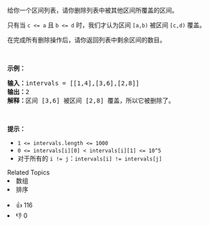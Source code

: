 <p>给你一个区间列表，请你删除列表中被其他区间所覆盖的区间。</p>

<p>只有当&nbsp;<code>c &lt;= a</code>&nbsp;且&nbsp;<code>b &lt;= d</code>&nbsp;时，我们才认为区间&nbsp;<code>[a,b)</code> 被区间&nbsp;<code>[c,d)</code> 覆盖。</p>

<p>在完成所有删除操作后，请你返回列表中剩余区间的数目。</p>

<p>&nbsp;</p>

<p><strong>示例：</strong></p>

<pre>
<strong>输入：</strong>intervals = [[1,4],[3,6],[2,8]]
<strong>输出：</strong>2
<strong>解释：</strong>区间 [3,6] 被区间 [2,8] 覆盖，所以它被删除了。
</pre>

<p>&nbsp;</p>

<p><strong>提示：</strong>​​​​​​</p>

<ul> 
 <li><code>1 &lt;= intervals.length &lt;= 1000</code></li> 
 <li><code>0 &lt;= intervals[i][0] &lt;&nbsp;intervals[i][1] &lt;= 10^5</code></li> 
 <li>对于所有的&nbsp;<code>i != j</code>：<code>intervals[i] != intervals[j]</code></li> 
</ul>

<div><div>Related Topics</div><div><li>数组</li><li>排序</li></div></div><br><div><li>👍 116</li><li>👎 0</li></div>